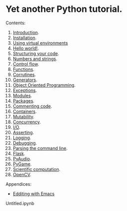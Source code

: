 # Yet another Python tutorial.

Contents:

1. [Introduction](00-intro.ipynb).
2. [Installation](01-installation.ipynb).
3. [Using virtual environments](02-virtual_environments.ipynb)
4. [Hello world!](03-hello_world.ipynb).
5. [Structuring your code](04-structuring_code.ipynb).
6. [Numbers and strings](05-numbers_and_strings.ipynb).
7. [Control flow](06-control_flow.ipynb).
8. [Functions](07-functions.ipynb).
9. [Corrutines](08-corrutines.ipynb).
10. [Generators](09-generators.ipynb).
11. [Object Oriented Programming](10-OOP.ipynb).
12. [Exceptions](11-exceptions.ipynb).
13. [Modules](12-modules.ipynb).
14. [Packages](13-packages.ipynb).
15. [Commenting code](14-commenting_code.ipynb).
16. [Containers](15-containers.ipynb).
17. [Mutability](16-mutability.ipynb).
18. [Concurrency](17-concurrency.ipynb).
19. [I/O](18-IO.ipynb).
20. [Asserting](19-assertions.ipynb).
21. [Logging](20-logging.ipynb).
22. [Debugging](21-debugging.ipynb).
23. [Parsing the command line](22-parsing_command_line.ipynb).
24. [Flask](23-flask.ipynb).
25. [PyAudio](24-pyaudio.ipynb).
26. [PyGame](25-pygame.ipynb).
27. [Scientific computation](26-scientific_computation.ipynb).
28. [OpenCV](27-OpenCV.ipynb).

Appendices:

* [Edditing with Emacs](A0-edditing_with_emacs.ipynb)

Untitled.ipynb

